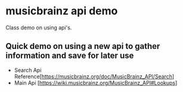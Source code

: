 # musicbrainz api demo

Class demo on using api's.

## Quick demo on using a new api to gather information and save for later use

- Search Api Reference[https://musicbrainz.org/doc/MusicBrainz_API/Search]
- Main Api [https://wiki.musicbrainz.org/MusicBrainz_API#Lookups]
